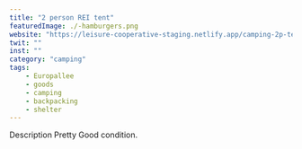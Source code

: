 ```yaml
---
title: "2 person REI tent"
featuredImage: ./-hamburgers.png
website: "https://leisure-cooperative-staging.netlify.app/camping-2p-tent-rei/"
twit: ""
inst: ""
category: "camping"
tags:
    - Europallee
    - goods
    - camping
    - backpacking
    - shelter
---
```


Description
Pretty Good condition.
